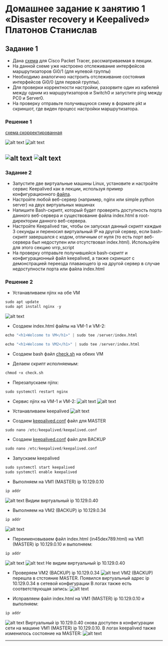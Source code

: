 # Домашнее задание к занятию 1 «Disaster recovery и Keepalived» Платонов Станислав

## Задание 1
- Дана [схема](files/hsrp_advanced.pkt) для Cisco Packet Tracer, рассматриваемая в лекции.
- На данной схеме уже настроено отслеживание интерфейсов маршрутизаторов Gi0/1 (для нулевой группы)
- Необходимо аналогично настроить отслеживание состояния интерфейсов Gi0/0 (для первой группы).
- Для проверки корректности настройки, разорвите один из кабелей между одним из маршрутизаторов и Switch0 и запустите ping между PC0 и Server0.
- На проверку отправьте получившуюся схему в формате pkt и скриншот, где виден процесс настройки маршрутизатора.


### Решение 1

 [схема скорректированная](hsrp_corrected.pkt)

![alt text](image.png)
![alt text](image-1.png)


![alt text](image-2.png)
![alt text](image-3.png)
 ------

### Задание 2
- Запустите две виртуальные машины Linux, установите и настройте сервис Keepalived как в лекции, используя пример конфигурационного [файла](files/keepalived-simple.conf).
- Настройте любой веб-сервер (например, nginx или simple python server) на двух виртуальных машинах
- Напишите Bash-скрипт, который будет проверять доступность порта данного веб-сервера и существование файла index.html в root-директории данного веб-сервера.
- Настройте Keepalived так, чтобы он запускал данный скрипт каждые 3 секунды и переносил виртуальный IP на другой сервер, если bash-скрипт завершался с кодом, отличным от нуля (то есть порт веб-сервера был недоступен или отсутствовал index.html). Используйте для этого секцию vrrp_script
- На проверку отправьте получившейся bash-скрипт и конфигурационный файл keepalived, а также скриншот с демонстрацией переезда плавающего ip на другой сервер в случае недоступности порта или файла index.html


### Решение 2

- Устанавливаем njinx на обе VM
```python
sudo apt update
sudo apt install nginx -y
```
![alt text](image-5.png)

- Cоздаем index.html файлы на VM-1 и VM-2:
```python
echo "<h1>Welcome to VM</h1>" | sudo tee /server/index.html
```
```python
echo "<h1>Welcome to VM2</h1>" | sudo tee /server/index.html
```

- Создаем bash файл [check.sh](check.sh) на обеих VM

- Делаем скрипт исполняемым:

```python
chmod +x check.sh
```

- Перезапускаем njinx:
```python
sudo systemctl restart nginx
```

- Сервис njinx на VM-1 и VM-2:
![alt text](image-7.png)
![alt text](image-8.png)

- Устанавливаем keepalived
![alt text](image-4.png) 

- Создаем [keepalived.conf](keepalivedm.conf) файл для MASTER
```python
sudo nano /etc/keepalived/keepalived.conf
```

- Создаем [keepalived.conf](keepalived.conf) файл для BACKUP
```python
sudo nano /etc/keepalived/keepalived.conf
```

- Запускаем keepalived
```python
sudo systemctl start keepalived
sudo systemctl enable keepalived
```
- Выполняем на VM1 (MASTER) ip 10.129.0.10
```python
ip addr
```
![alt text](image-6.png)
Видим виртуальный ip 10.129.0.40 

- Выполняем на VM2 (BACKUP) ip 10.129.0.34
```python
ip addr
```
![alt text](image-10.png)

- Переименовываем файл index.html (in45dex789.html) на VM1 (MASTER) ip 10.129.0.10 и выполняем:
```python
ip addr
```
![alt text](image-14.png)
![alt text](image-15.png)
Не видим виртуальный ip 10.129.0.40 

- Проверяем VM2 (BACKUP) ip 10.129.0.34
![alt text](image-16.png)
VM2 (BACKUP) перешла в стстояние MASTER.  Появился виртуальный адрес ip 10.129.0.34 в сетевой конфигурации
В логах также есть соответствующая запись:
![alt text](image-17.png)

- Исправляем  файл index.html на VM1 (MASTER) ip 10.129.0.10 и выполняем:
```python
ip addr
```
![alt text](image-18.png)
Виртуальный ip 10.129.0.40 снова доступен в конфигурации сети на машине VM1 (MASTER) ip 10.129.0.10.
В логах keepalived также изменилось состояние на MASTER:
![alt text](image-19.png)

------
